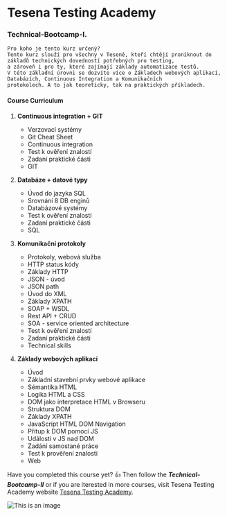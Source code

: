 # Tesena Testing Academy
### Technical-Bootcamp-I.
```
Pro koho je tento kurz určený?
Tento kurz slouží pro všechny v Teseně, kteří chtějí proniknout do základů technických dovedností potřebných pro testing, 
a zároveň i pro ty, které zajímají základy automatizace testů.
V této základní úrovni se dozvíte více o Základech webových aplikací, Databázích, Continuous Integration a Komunikačních 
protokolech. A to jak teoreticky, tak na praktických příkladech.
```

#### Course Curriculum
1. **Continuous integration + GIT**
   - Verzovací systémy
   - Git Cheat Sheet
   - Continuous integration
   - Test k ověření znalostí
   - Zadaní praktické části
   - GIT

2. **Databáze + datové typy**
   - Úvod do jazyka SQL
   - Srovnání 8 DB enginů
   - Databázové systémy
   - Test k ověření znalostí
   - Zadaní praktické části
   - SQL

3. **Komunikační protokoly**
   - Protokoly, webová služba
   - HTTP status kódy
   - Základy HTTP
   - JSON - úvod
   - JSON path
   - Úvod do XML
   - Základy XPATH
   - SOAP + WSDL
   - Rest API + CRUD
   - SOA - service oriented architecture
   - Test k ověření znalostí
   - Zadaní praktické části
   - Technical skills

4. **Základy webových aplikací**
   - Úvod
   - Základní stavební prvky webové aplikace
   - Sémantika HTML
   - Logika HTML a CSS
   - DOM jako interpretace HTML v Browseru
   - Struktura DOM
   - Základy XPATH
   - JavaScript HTML DOM Navigation
   - Přítup k DOM pomocí JS
   - Události v JS nad DOM
   - Zadání samostané práce
   - Test k prověření znalostí
   - Web

Have you completed this course yet? :+1: Then follow the **_Technical-Bootcamp-II_** or if you are iterested in more courses, visit Tesena Testing Academy website
 [Tesena Testing Academy](https://academy.tesena.com/courses).
 
 ![This is an image](https://www.swcsummit.com/files/4023-tesena.png)
